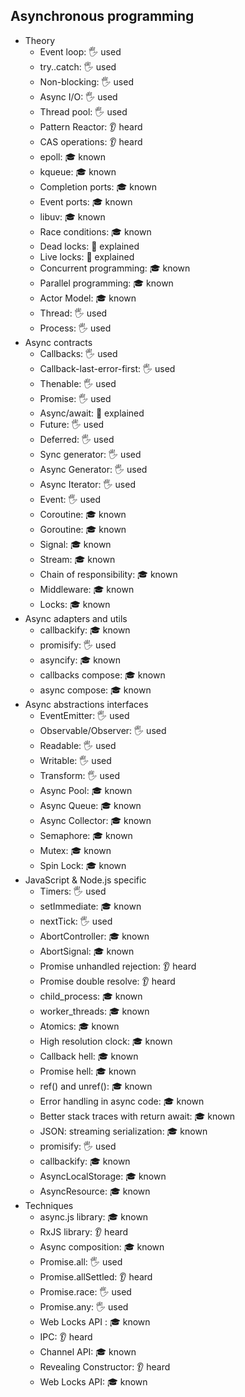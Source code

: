 ## Asynchronous programming

- Theory
  - Event loop: 🖐️ used
  - try..catch: 🖐️ used
  - Non-blocking: 🖐️ used
  - Async I/O: 🖐️ used
  - Thread pool: 🖐️ used
  - Pattern Reactor: 👂 heard
  - CAS operations: 👂 heard
  - epoll: 🎓 known
  - kqueue: 🎓 known
  - Completion ports: 🎓 known
  - Event ports: 🎓 known
  - libuv: 🎓 known
  - Race conditions: 🎓 known
  - Dead locks: 🙋 explained
  - Live locks: 🙋 explained
  - Concurrent programming: 🎓 known
  - Parallel programming: 🎓 known
  - Actor Model: 🎓 known
  - Thread: 🖐️ used
  - Process: 🖐️ used
- Async contracts
  - Callbacks: 🖐️ used
  - Callback-last-error-first: 🖐️ used
  - Thenable: 🖐️ used
  - Promise: 🖐️ used
  - Async/await: 🙋 explained
  - Future: 🖐️ used
  - Deferred: 🖐️ used
  - Sync generator: 🖐️ used
  - Async Generator: 🖐️ used
  - Async Iterator: 🖐️ used
  - Event: 🖐️ used
  - Coroutine: 🎓 known
  - Goroutine: 🎓 known
  - Signal: 🎓 known
  - Stream: 🎓 known
  - Chain of responsibility: 🎓 known
  - Middleware: 🎓 known
  - Locks: 🎓 known
- Async adapters and utils
  - callbackify: 🎓 known
  - promisify: 🖐️ used
  - asyncify: 🎓 known
  - callbacks compose: 🎓 known
  - async compose: 🎓 known
- Async abstractions interfaces
  - EventEmitter: 🖐️ used
  - Observable/Observer: 🖐️ used
  - Readable: 🖐️ used
  - Writable: 🖐️ used
  - Transform: 🖐️ used
  - Async Pool: 🎓 known
  - Async Queue: 🎓 known
  - Async Collector: 🎓 known
  - Semaphore: 🎓 known
  - Mutex: 🎓 known
  - Spin Lock: 🎓 known
- JavaScript & Node.js specific
  - Timers: 🖐️ used
  - setImmediate: 🎓 known
  - nextTick: 🖐️ used
  - AbortController: 🎓 known
  - AbortSignal: 🎓 known
  - Promise unhandled rejection: 👂 heard
  - Promise double resolve: 👂 heard
  - child_process: 🎓 known
  - worker_threads: 🎓 known
  - Atomics: 🎓 known
  - High resolution clock: 🎓 known
  - Callback hell: 🎓 known
  - Promise hell: 🎓 known
  - ref() and unref(): 🎓 known
  - Error handling in async code: 🎓 known
  - Better stack traces with return await: 🎓 known
  - JSON: streaming serialization: 🎓 known
  - promisify: 🖐️ used
  - callbackify: 🎓 known
  - AsyncLocalStorage: 🎓 known
  - AsyncResource: 🎓 known
- Techniques
  - async.js library: 🎓 known
  - RxJS library: 👂 heard
  - Async composition: 🎓 known
  - Promise.all: 🖐️ used
  - Promise.allSettled: 👂 heard
  - Promise.race: 🖐️ used
  - Promise.any: 🖐️ used
  - Web Locks API : 🎓 known
  - IPC: 👂 heard
  - Channel API: 🎓 known
  - Revealing Constructor: 👂 heard
  - Web Locks API: 🎓 known
